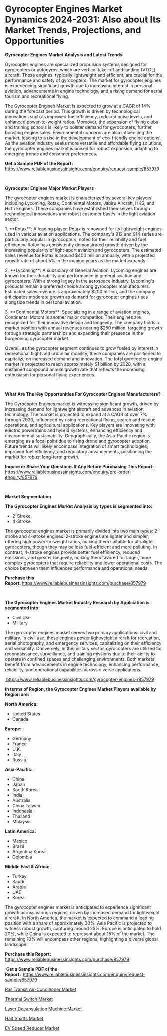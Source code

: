 <p><h1>Gyrocopter Engines Market Dynamics 2024-2031: Also about Its Market Trends, Projections, and Opportunities</h1></p><p><strong>Gyrocopter Engines Market Analysis and Latest Trends</strong></p>
<p><p>Gyrocopter engines are specialized propulsion systems designed for gyrocopters or autogyros, which are vertical take-off and landing (VTOL) aircraft. These engines, typically lightweight and efficient, are crucial for the performance and safety of gyrocopters. The market for gyrocopter engines is experiencing significant growth due to increasing interest in personal aviation, advancements in engine technology, and a rising demand for aerial tourism and recreational flying. </p><p>The Gyrocopter Engines Market is expected to grow at a CAGR of 14% during the forecast period. This growth is driven by technological innovations such as improved fuel efficiency, reduced noise levels, and enhanced power-to-weight ratios. Moreover, the expansion of flying clubs and training schools is likely to bolster demand for gyrocopters, further boosting engine sales. Environmental concerns are also influencing the market, leading to a rise in the development of eco-friendly engine options. As the aviation industry seeks more versatile and affordable flying solutions, the gyrocopter engines market is poised for robust expansion, adapting to emerging trends and consumer preferences.</p></p>
<p><strong>Get a Sample PDF of the Report:&nbsp;</strong> <a href="https://www.reliablebusinessinsights.com/enquiry/request-sample/857979?utm_campaign=102&utm_medium=2&utm_source=Github&utm_content=ia&utm_term=02112024&utm_id=gyrocopter-engines">https://www.reliablebusinessinsights.com/enquiry/request-sample/857979</a></p>
<p>&nbsp;</p>
<p><strong>Gyrocopter Engines Major Market Players</strong></p>
<p><p>The gyrocopter engines market is characterized by several key players including Lycoming, Rotax, Continental Motors, Jabiru Aircraft, HKS, and Hirth Engines. These companies have established themselves through technological innovations and robust customer bases in the light aviation sector.</p><p>1. **Rotax**: A leading player, Rotax is renowned for its lightweight engines used in various aviation applications. The company's 912 and 914 series are particularly popular in gyrocopters, noted for their reliability and fuel efficiency. Rotax has consistently demonstrated growth driven by the increasing popularity of light-sport aviation and gyrocopters. The estimated sales revenue for Rotax is around $400 million annually, with a projected growth rate of about 5% in the coming years as the market expands.</p><p>2. **Lycoming**: A subsidiary of General Aviation, Lycoming engines are known for their durability and performance in general aviation and gyrocopters. With a strong legacy in the aerospace industry, Lycoming's products remain a preferred choice among gyrocopter manufacturers. Estimated sales revenue is approximately $200 million, and the company anticipates moderate growth as demand for gyrocopter engines rises alongside trends in personal aviation.</p><p>3. **Continental Motors**: Specializing in a range of aviation engines, Continental Motors is another major competitor. Their engines are recognized for their innovative design and longevity. The company holds a market position with annual revenues nearing $250 million, targeting growth through strategic partnerships and expanding their presence in the burgeoning gyrocopter market.</p><p>Overall, as the gyrocopter segment continues to grow fueled by interest in recreational flight and urban air mobility, these companies are positioned to capitalize on increased demand and innovation. The total gyrocopter engine market is projected to reach approximately $1 billion by 2028, with a sustained compound annual growth rate that reflects the increasing enthusiasm for personal flying experiences.</p></p>
<p>&nbsp;</p>
<p><strong>What Are The Key Opportunities For Gyrocopter Engines Manufacturers?</strong></p>
<p><p>The Gyrocopter Engines market is witnessing significant growth, driven by increasing demand for lightweight aircraft and advances in aviation technology. The market is projected to expand at a CAGR of over 7% through 2030, influenced by rising recreational flying, search and rescue operations, and agricultural applications. Key players are innovating with electric powertrains and hybrid systems, enhancing efficiency and environmental sustainability. Geographically, the Asia-Pacific region is emerging as a focal point due to rising drone and gyrocopter adoption. Future trends will likely encompass integration of smart technologies, improved fuel efficiency, and regulatory advancements, positioning the market for robust long-term growth.</p></p>
<p><strong>Inquire or Share Your Questions If Any Before Purchasing This Report:</strong> <a href="https://www.reliablebusinessinsights.com/enquiry/pre-order-enquiry/857979?utm_campaign=102&utm_medium=2&utm_source=Github&utm_content=ia&utm_term=02112024&utm_id=gyrocopter-engines">https://www.reliablebusinessinsights.com/enquiry/pre-order-enquiry/857979</a></p>
<p>&nbsp;</p>
<p><strong>Market Segmentation</strong></p>
<p><strong>The Gyrocopter Engines Market Analysis by types is segmented into:</strong></p>
<p><ul><li>2-Stroke</li><li>4-Stroke</li></ul></p>
<p><p>The gyrocopter engines market is primarily divided into two main types: 2-stroke and 4-stroke engines. 2-stroke engines are lighter and simpler, offering high power-to-weight ratios, making them suitable for ultralight gyrocopters, though they may be less fuel-efficient and more polluting. In contrast, 4-stroke engines provide better fuel efficiency, reduced emissions, and greater longevity, making them favored for larger, more complex gyrocopters that require reliability and lower operational costs. The choice between them influences performance and operational needs.</p></p>
<p><strong>Purchase this Report:&nbsp;</strong><a href="https://www.reliablebusinessinsights.com/purchase/857979?utm_campaign=102&utm_medium=2&utm_source=Github&utm_content=ia&utm_term=02112024&utm_id=gyrocopter-engines">https://www.reliablebusinessinsights.com/purchase/857979</a></p>
<p>&nbsp;</p>
<p><strong>The Gyrocopter Engines Market Industry Research by Application is segmented into:</strong></p>
<p><ul><li>Civil Use</li><li>Military</li></ul></p>
<p><p>The gyrocopter engines market serves two primary applications: civil and military. In civil use, these engines power lightweight aircraft for recreation, aerial photography, and emergency services, capitalizing on their efficiency and versatility. Conversely, in the military sector, gyrocopters are utilized for reconnaissance, surveillance, and training missions due to their ability to operate in confined spaces and challenging environments. Both markets benefit from advancements in engine technology, enhancing performance, reliability, and operational capabilities across diverse applications.</p></p>
<p><a href="https://www.reliablebusinessinsights.com/gyrocopter-engines-r857979?utm_campaign=102&utm_medium=2&utm_source=Github&utm_content=ia&utm_term=02112024&utm_id=gyrocopter-engines">&nbsp;https://www.reliablebusinessinsights.com/gyrocopter-engines-r857979</a></p>
<p><strong>In terms of Region, the Gyrocopter Engines Market Players available by Region are:</strong></p>
<p>
    <p> <strong> North America: </strong>
        <ul>
            <li>United States</li>
            <li>Canada</li>
        </ul>
        </p> 
    <p> <strong> Europe: </strong>
        <ul>
            <li>Germany</li>
            <li>France</li>
            <li>U.K.</li>
            <li>Italy</li>
            <li>Russia</li>
        </ul>
        </p> 
    <p> <strong> Asia-Pacific: </strong>
        <ul>
            <li>China</li>
            <li>Japan</li>
            <li>South Korea</li>
            <li>India</li>
            <li>Australia</li>
            <li>China Taiwan</li>
            <li>Indonesia</li>
            <li>Thailand</li>
            <li>Malaysia</li>
        </ul>
        </p> 
    <p> <strong> Latin America: </strong>
        <ul>
            <li>Mexico</li>
            <li>Brazil</li>
            <li>Argentina Korea</li>
            <li>Colombia</li>
        </ul>
        </p> 
    <p> <strong> Middle East & Africa: </strong>
        <ul>
            <li>Turkey</li>
            <li>Saudi</li>
            <li>Arabia</li>
            <li>UAE</li>
            <li>Korea</li>
        </ul>
    </p>
    </p>
<p><p>The gyrocopter engines market is anticipated to experience significant growth across various regions, driven by increased demand for lightweight aircraft. In North America, the market is expected to command a leading position with a share of approximately 30%. Asia Pacific is projected to witness robust growth, capturing around 25%. Europe is anticipated to hold 20%, while China is expected to represent about 15% of the market. The remaining 10% will encompass other regions, highlighting a diverse global landscape.</p></p>
<p><strong>Purchase this Report: </strong><a href="https://www.reliablebusinessinsights.com/purchase/857979?utm_campaign=102&utm_medium=2&utm_source=Github&utm_content=ia&utm_term=02112024&utm_id=gyrocopter-engines">https://www.reliablebusinessinsights.com/purchase/857979</a></p>
<p>&nbsp;<strong>Get a Sample PDF of the Report:&nbsp;&nbsp;</strong><a href="https://www.reliablebusinessinsights.com/enquiry/request-sample/857979?utm_campaign=102&utm_medium=2&utm_source=Github&utm_content=ia&utm_term=02112024&utm_id=gyrocopter-engines">https://www.reliablebusinessinsights.com/enquiry/request-sample/857979</a></p>
<p><strong></strong></p>
<p><p><a href="https://issuu.com/reportprime-2/docs/rail-transit-air-conditioner-market_6b592669d7ccd6?utm_campaign=102&utm_medium=2&utm_source=Github&utm_content=ia&utm_term=02112024&utm_id=gyrocopter-engines">Rail Transit Air-Conditioner Market</a></p><p><a href="https://www.linkedin.com/pulse/global-thermal-switch-market-product-types-applications-regional-b1uuf?utm_campaign=102&utm_medium=2&utm_source=Github&utm_content=ia&utm_term=02112024&utm_id=gyrocopter-engines">Thermal Switch Market</a></p><p><a href="https://www.linkedin.com/pulse/laser-decapsulation-machine-market-share-size-trends-industry-zaaqf?utm_campaign=102&utm_medium=2&utm_source=Github&utm_content=ia&utm_term=02112024&utm_id=gyrocopter-engines">Laser Decapsulation Machine Market</a></p><p><a href="https://github.com/laurettae0ac/Market-Research-Report-List-1/blob/main/half-shafts-market.md?utm_campaign=102&utm_medium=2&utm_source=Github&utm_content=ia&utm_term=02112024&utm_id=gyrocopter-engines">Half Shafts Market</a></p><p><a href="https://issuu.com/reportprime-2/docs/ev-speed-reducer-market-size-2030.p_774fb2b0b183ab?utm_campaign=102&utm_medium=2&utm_source=Github&utm_content=ia&utm_term=02112024&utm_id=gyrocopter-engines">EV Speed Reducer Market</a></p></p>